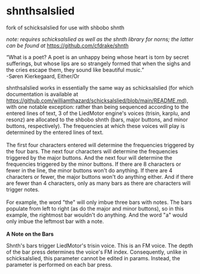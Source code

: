 # shnthsalslied
fork of schicksalslied for use with shbobo shnth

<i>note: requires schicksalslied as well as the shnth library for norns; the latter can be found at</i> https://github.com/cfdrake/shnth

“What is a poet? A poet is an unhappy being whose heart is torn by secret sufferings, but whose lips are so strangely formed that when the sighs and the cries escape them, they sound like beautiful music.”<br>
-Søren Kierkegaard, Either/Or

shnthsalslied works in essentially the same way as schicksalslied (for which documentation is available at https://github.com/williamthazard/schicksalslied/blob/main/README.md), with one notable exception: rather than being sequenced according to the entered lines of text, 3 of the LiedMotor engine's voices (trisin, karplu, and resonz) are allocated to the shbobo shnth (bars, major buttons, and minor buttons, respectively). The frequencies at which these voices will play is determined by the entered lines of text. <br>
<br>The first four characters entered will determine the frequencies triggered by the four bars. The next four characters will determine the frequencies triggered by the major buttons. And the next four will determine the frequencies triggered by the minor buttons. If there are 8 characters or fewer in the line, the minor buttons won't do anything. If there are 4 characters or fewer, the major buttons won't do anything either. And if there are fewer than 4 characters, only as many bars as there are characters will trigger notes.<br> 
<br>For example, the word "the" will only imbue three bars with notes. The bars populate from left to right (as do the major and minor buttons), so in this example, the rightmost bar wouldn't do anything. And the word "a" would only imbue the leftmost bar with a note.<br>
<br> <b>A Note on the Bars</b>

Shnth's bars trigger LiedMotor's trisin voice. This is an FM voice. The depth of the bar press determines the voice's FM index. Consequently, unlike in schicksalslied, this parameter cannot be edited in params. Instead, the parameter is performed on each bar press.
